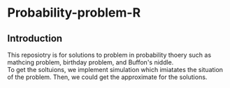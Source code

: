 # Probability-problem-R

## Introduction
This reposiotry is for solutions to problem in probability thoery such as mathcing problem, birthday problem, and Buffon's niddle.\
To get the soltuions, we implement simulation which imiatates the situation of the problem.
Then, we could get the approximate for the solutions.
